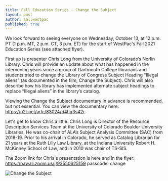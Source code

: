 ```yaml
---
title: Fall Education Series - Change the Subject
layout: post
author: aallwestpac
published: true
---
```


We look forward to seeing everyone on Wednesday, October 13, at 12 p.m. PT (1 p.m. MT, 2 p.m. CT, 3 p.m. ET) for the start of WestPac's Fall 2021 Education Series (see attached flyer).

First up is presenter Chris Long from the University of Colorado’s Norlin Library.  Chris will provide an update about what has happened in the intervening years since a group of Dartmouth College librarians and students tried to change the Library of Congress Subject Heading “Illegal aliens” (as documented in the film, Change the Subject).  Chris will also describe how his library has implemented alternate subject headings to replace “Illegal aliens” in the library’s catalog.

Viewing the Change the Subject documentary in advance is recommended, but not essential. You can view the documentary here: https://n2t.net/ark:/83024/d4hq3s42r.

Let's get to know Chris a little.  Chris Long is Director of the Resource Description Services Team at the University of Colorado Boulder University Libraries. He was co-chair of ALA’s Subject Analysis Committee (SAC) from 2018-19. Prior to his arrival in Colorado, he served as Catalog Librarian for 21 years at the Ruth Lilly Law Library, at the Indiana University Robert H. McKinney School of Law, and in 2010 was chair of TS-SIS.

The Zoom link for Chris's presentation is here and in the flyer: https://hawaii.zoom.us/j/93550625159
passcode: change

![Change the Subject](https://aallwestpac.github.io/assets/posts/ChangetheSubject.png "Change the Subject")
